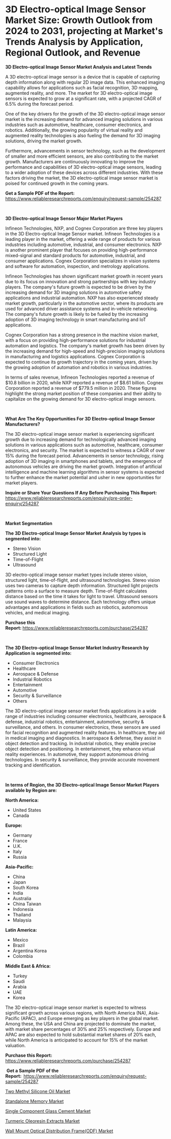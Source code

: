 <p><h1>3D Electro-optical Image Sensor Market Size: Growth Outlook from 2024 to 2031, projecting at Market's Trends Analysis by Application, Regional Outlook, and Revenue</h1></p><p><strong>3D Electro-optical Image Sensor Market Analysis and Latest Trends</strong></p>
<p><p>A 3D electro-optical image sensor is a device that is capable of capturing depth information along with regular 2D image data. This enhanced imaging capability allows for applications such as facial recognition, 3D mapping, augmented reality, and more. The market for 3D electro-optical image sensors is expected to grow at a significant rate, with a projected CAGR of 6.5% during the forecast period.</p><p>One of the key drivers for the growth of the 3D electro-optical image sensor market is the increasing demand for advanced imaging solutions in various industries such as automotive, healthcare, consumer electronics, and robotics. Additionally, the growing popularity of virtual reality and augmented reality technologies is also fueling the demand for 3D imaging solutions, driving the market growth.</p><p>Furthermore, advancements in sensor technology, such as the development of smaller and more efficient sensors, are also contributing to the market growth. Manufacturers are continuously innovating to improve the performance and capabilities of 3D electro-optical image sensors, leading to a wider adoption of these devices across different industries. With these factors driving the market, the 3D electro-optical image sensor market is poised for continued growth in the coming years.</p></p>
<p><strong>Get a Sample PDF of the Report:&nbsp;</strong> <a href="https://www.reliableresearchreports.com/enquiry/request-sample/254287">https://www.reliableresearchreports.com/enquiry/request-sample/254287</a></p>
<p>&nbsp;</p>
<p><strong>3D Electro-optical Image Sensor Major Market Players</strong></p>
<p><p>Infineon Technologies, NXP, and Cognex Corporation are three key players in the 3D Electro-optical Image Sensor market. Infineon Technologies is a leading player in the market, offering a wide range of products for various industries including automotive, industrial, and consumer electronics. NXP is another prominent player that focuses on providing high-performance mixed-signal and standard products for automotive, industrial, and consumer applications. Cognex Corporation specializes in vision systems and software for automation, inspection, and metrology applications.</p><p>Infineon Technologies has shown significant market growth in recent years due to its focus on innovation and strong partnerships with key industry players. The company's future growth is expected to be driven by the increasing demand for 3D imaging solutions in automotive safety applications and industrial automation. NXP has also experienced steady market growth, particularly in the automotive sector, where its products are used for advanced driver assistance systems and in-vehicle networking. The company's future growth is likely to be fueled by the increasing adoption of 3D imaging technology in smart manufacturing and IoT applications.</p><p>Cognex Corporation has a strong presence in the machine vision market, with a focus on providing high-performance solutions for industrial automation and logistics. The company's market growth has been driven by the increasing demand for high-speed and high-precision imaging solutions in manufacturing and logistics applications. Cognex Corporation is expected to continue its growth trajectory in the coming years, driven by the growing adoption of automation and robotics in various industries.</p><p>In terms of sales revenue, Infineon Technologies reported a revenue of $10.8 billion in 2020, while NXP reported a revenue of $8.61 billion. Cognex Corporation reported a revenue of $779.5 million in 2020. These figures highlight the strong market position of these companies and their ability to capitalize on the growing demand for 3D electro-optical image sensors.</p></p>
<p>&nbsp;</p>
<p><strong>What Are The Key Opportunities For 3D Electro-optical Image Sensor Manufacturers?</strong></p>
<p><p>The 3D electro-optical image sensor market is experiencing significant growth due to increasing demand for technologically advanced imaging solutions in various applications such as automotive, healthcare, consumer electronics, and security. The market is expected to witness a CAGR of over 15% during the forecast period. Advancements in sensor technology, rising adoption of 3D imaging in smartphones and tablets, and the emergence of autonomous vehicles are driving the market growth. Integration of artificial intelligence and machine learning algorithms in sensor systems is expected to further enhance the market potential and usher in new opportunities for market players.</p></p>
<p><strong>Inquire or Share Your Questions If Any Before Purchasing This Report:</strong> <a href="https://www.reliableresearchreports.com/enquiry/pre-order-enquiry/254287">https://www.reliableresearchreports.com/enquiry/pre-order-enquiry/254287</a></p>
<p>&nbsp;</p>
<p><strong>Market Segmentation</strong></p>
<p><strong>The 3D Electro-optical Image Sensor Market Analysis by types is segmented into:</strong></p>
<p><ul><li>Stereo Vision</li><li>Structured Light</li><li>Time-of-Flight</li><li>Ultrasound</li></ul></p>
<p><p>3D electro-optical image sensor market types include stereo vision, structured light, time-of-flight, and ultrasound technologies. Stereo vision uses two cameras to capture depth information. Structured light projects patterns onto a surface to measure depth. Time-of-flight calculates distance based on the time it takes for light to travel. Ultrasound sensors use sound waves to determine distance. Each technology offers unique advantages and applications in fields such as robotics, autonomous vehicles, and medical imaging.</p></p>
<p><strong>Purchase this Report:&nbsp;</strong><a href="https://www.reliableresearchreports.com/purchase/254287">https://www.reliableresearchreports.com/purchase/254287</a></p>
<p>&nbsp;</p>
<p><strong>The 3D Electro-optical Image Sensor Market Industry Research by Application is segmented into:</strong></p>
<p><ul><li>Consumer Electronics</li><li>Healthcare</li><li>Aerospace & Defense</li><li>Industrial Robotics</li><li>Entertainment</li><li>Automotive</li><li>Security & Surveillance</li><li>Others</li></ul></p>
<p><p>The 3D electro-optical image sensor market finds applications in a wide range of industries including consumer electronics, healthcare, aerospace & defense, industrial robotics, entertainment, automotive, security & surveillance, and others. In consumer electronics, these sensors are used for facial recognition and augmented reality features. In healthcare, they aid in medical imaging and diagnostics. In aerospace & defense, they assist in object detection and tracking. In industrial robotics, they enable precise object detection and positioning. In entertainment, they enhance virtual reality experiences. In automotive, they support autonomous driving technologies. In security & surveillance, they provide accurate movement tracking and identification.</p></p>
<p>&nbsp;</p>
<p><strong>In terms of Region, the 3D Electro-optical Image Sensor Market Players available by Region are:</strong></p>
<p>
    <p> <strong> North America: </strong>
        <ul>
            <li>United States</li>
            <li>Canada</li>
        </ul>
        </p> 
    <p> <strong> Europe: </strong>
        <ul>
            <li>Germany</li>
            <li>France</li>
            <li>U.K.</li>
            <li>Italy</li>
            <li>Russia</li>
        </ul>
        </p> 
    <p> <strong> Asia-Pacific: </strong>
        <ul>
            <li>China</li>
            <li>Japan</li>
            <li>South Korea</li>
            <li>India</li>
            <li>Australia</li>
            <li>China Taiwan</li>
            <li>Indonesia</li>
            <li>Thailand</li>
            <li>Malaysia</li>
        </ul>
        </p> 
    <p> <strong> Latin America: </strong>
        <ul>
            <li>Mexico</li>
            <li>Brazil</li>
            <li>Argentina Korea</li>
            <li>Colombia</li>
        </ul>
        </p> 
    <p> <strong> Middle East & Africa: </strong>
        <ul>
            <li>Turkey</li>
            <li>Saudi</li>
            <li>Arabia</li>
            <li>UAE</li>
            <li>Korea</li>
        </ul>
    </p>
    </p>
<p><p>The 3D electro-optical image sensor market is expected to witness significant growth across various regions, with North America (NA), Asia-Pacific (APAC), and Europe emerging as key players in the global market. Among these, the USA and China are projected to dominate the market, with market share percentages of 30% and 25% respectively. Europe and APAC are also expected to hold substantial market shares of 20% each, while North America is anticipated to account for 15% of the market valuation.</p></p>
<p><strong>Purchase this Report: </strong><a href="https://www.reliableresearchreports.com/purchase/254287">https://www.reliableresearchreports.com/purchase/254287</a></p>
<p>&nbsp;<strong>Get a Sample PDF of the Report:&nbsp;&nbsp;</strong><a href="https://www.reliableresearchreports.com/enquiry/request-sample/254287">https://www.reliableresearchreports.com/enquiry/request-sample/254287</a></p>
<p><strong></strong></p>
<p><p><a href="https://unruly-ladybug-44b.notion.site/Two-Methyl-Silicone-Oil-Market-Analysis-Examines-its-Scope-on-Growth-Opportunities-and-Forecasted-T-4c95357059264b87ab9d6361d301016d">Two Methyl Silicone Oil Market</a></p><p><a href="https://view.publitas.com/reportprime-1/standalone-memory-market-size-focuses-on-market-dynamics-in-depth-analysis-and-future-projections-of-its-market-forecasted-for-period-from-2024-to-2031/">Standalone Memory Market</a></p><p><a href="https://shimmer-gardenia-37a.notion.site/Single-Component-Glass-Cement-Market-Size-Growth-Outlook-from-2024-to-2031-projecting-at-Market-s--baab3f2ce9e844f089a006245e21c02e">Single Component Glass Cement Market</a></p><p><a href="https://view.publitas.com/reportprime-1/turmeric-oleoresin-extracts-market-size-and-examines-its-market-scope-with-a-primary-focus-on-growth-opportunities-and-forecasted-trends-spanning-from-2024-to-2031/">Turmeric Oleoresin Extracts Market</a></p><p><a href="https://github.com/Sherrillcrooksxa8i18ucf2m/Market-Research-Report-List-1/blob/main/wall-mount-optical-distribution-frameodf-market.md">Wall Mount Optical Distribution Frame(ODF) Market</a></p></p>